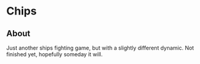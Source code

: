 # Chips

## About

Just another ships fighting game, but with a slightly different dynamic. Not finished yet, hopefully someday it will.
